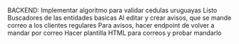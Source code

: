 BACKEND:
Implementar algoritmo para validar cedulas uruguayas
Listo
Buscadores de las entidades basicas
Al editar y crear avisos, que se mande correo a los clientes regulares
Para avisos, hacer endpoint de volver a mandar por correo
Hacer plantilla HTML para correos y probar mandarlo


